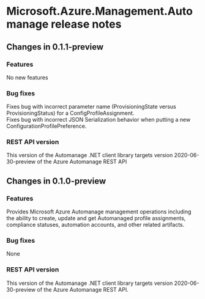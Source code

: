 ﻿# Microsoft.Azure.Management.Automanage release notes


## Changes in 0.1.1-preview
### Features
No new features

### Bug fixes
Fixes bug with incorrect parameter name (ProvisioningState versus ProvisioningStatus) for a ConfigProfileAssignment.  
Fixes bug with incorrect JSON Serialization behavior when putting a new ConfigurationProfilePreference.

### REST API version
This version of the Automanage .NET client library targets version 2020-06-30-preview of the Azure Automanage REST API

## Changes in 0.1.0-preview
### Features
Provides Microsoft Azure Automanage management operations including the ability to create, update and get Automanaged profile assignments, compliance statuses, automation accounts, and other related artifacts.

### Bug fixes
None

### REST API version
This version of the Automanage .NET client library targets version 2020-06-30-preview of the Azure Automanage REST API.